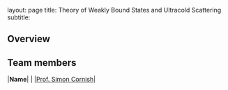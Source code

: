 layout: page
title: Theory of Weakly Bound States and Ultracold Scattering
subtitle:
## Overview

## Team members
|**Name**|   |
|[Prof. Simon Cornish](https://www.durham.ac.uk/staff/s-l-cornish/)|   